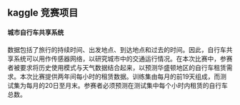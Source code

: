 ## kaggle 竞赛项目

#### 城市自行车共享系统
数据包括了旅行的持续时间、出发地点、到达地点和过去的时间。因此，自行车共享系统可以用作传感器网络，以研究城市中的交通运行情况。在本次比赛中，参赛者被要求将历史使用模式与天气数据结合起来，以预测华盛顿地区的自行车租赁需求。本次比赛提供两年间每小时的租赁数据。训练集由每月的前19天组成，而测试集为每月的20日至月末。参赛者必须预测在测试集中每个小时内租赁的自行车总数。

#### 